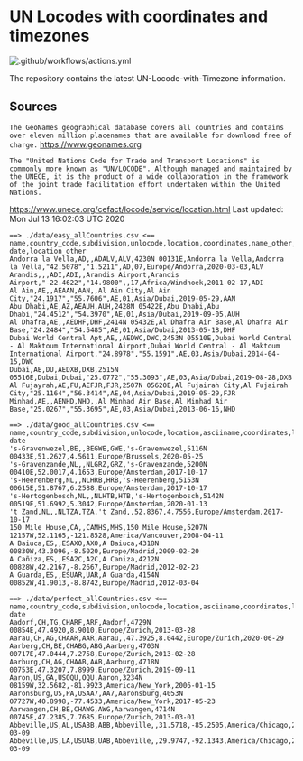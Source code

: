 # UN Locodes with coordinates and timezones 
![.github/workflows/actions.yml](https://github.com/marek5050/UN-Locode-with-Timezone/workflows/.github/workflows/actions.yml/badge.svg)

The repository contains the latest UN-Locode-with-Timezone information.


## Sources
`The GeoNames geographical database covers all countries and contains over eleven million placenames that are available for download free of charge.`
https://www.geonames.org


`The "United Nations Code for Trade and Transport Locations" is commonly more known as "UN/LOCODE". Although managed and maintained by the UNECE, it is the product of a wide collaboration in the framework of the joint trade facilitation effort undertaken within the United Nations.`

https://www.unece.org/cefact/locode/service/location.html
Last updated:  Mon Jul 13 16:02:03 UTC 2020
```
==> ./data/easy_allCountries.csv <==
name,country_code,subdivision,unlocode,location,coordinates,name_other,asciiname,latitude,longitude,country_code_other,subdivision_other,timezone,modification date,location_other
Andorra la Vella,AD,,ADALV,ALV,4230N 00131E,Andorra la Vella,Andorra la Vella,"42.5078","1.5211",AD,07,Europe/Andorra,2020-03-03,ALV
Arandis,,,ADI,ADI,,Arandis Airport,Arandis Airport,"-22.4622","14.9800",,17,Africa/Windhoek,2011-02-17,ADI
Al Ain,AE,,AEAAN,AAN,,Al Ain City,Al Ain City,"24.1917","55.7606",AE,01,Asia/Dubai,2019-05-29,AAN
Abu Dhabi,AE,AZ,AEAUH,AUH,2428N 05422E,Abu Dhabi,Abu Dhabi,"24.4512","54.3970",AE,01,Asia/Dubai,2019-09-05,AUH
Al Dhafra,AE,,AEDHF,DHF,2414N 05432E,Al Dhafra Air Base,Al Dhafra Air Base,"24.2484","54.5485",AE,01,Asia/Dubai,2013-05-18,DHF
Dubai World Central Apt,AE,,AEDWC,DWC,2453N 05510E,Dubai World Central - Al Maktoum International Airport,Dubai World Central - Al Maktoum International Airport,"24.8978","55.1591",AE,03,Asia/Dubai,2014-04-15,DWC
Dubai,AE,DU,AEDXB,DXB,2515N 05516E,Dubai,Dubai,"25.0772","55.3093",AE,03,Asia/Dubai,2019-08-28,DXB
Al Fujayrah,AE,FU,AEFJR,FJR,2507N 05620E,Al Fujairah City,Al Fujairah City,"25.1164","56.3414",AE,04,Asia/Dubai,2019-05-29,FJR
Minhad,AE,,AENHD,NHD,,Al Minhad Air Base,Al Minhad Air Base,"25.0267","55.3695",AE,03,Asia/Dubai,2013-06-16,NHD

==> ./data/good_allCountries.csv <==
name,country_code,subdivision,unlocode,location,asciiname,coordinates,latitude,longitude,timezone,modification date
's-Gravenwezel,BE,,BEGWE,GWE,'s-Gravenwezel,5116N 00433E,51.2627,4.5611,Europe/Brussels,2020-05-25
's-Gravenzande,NL,,NLGRZ,GRZ,'s-Gravenzande,5200N 00410E,52.0017,4.1653,Europe/Amsterdam,2017-10-17
's-Heerenberg,NL,,NLHRB,HRB,'s-Heerenberg,5153N 00615E,51.8767,6.2588,Europe/Amsterdam,2017-10-17
's-Hertogenbosch,NL,,NLHTB,HTB,'s-Hertogenbosch,5142N 00519E,51.6992,5.3042,Europe/Amsterdam,2020-01-13
't Zand,NL,,NLTZA,TZA,'t Zand,,52.8367,4.7556,Europe/Amsterdam,2017-10-17
150 Mile House,CA,,CAMHS,MHS,150 Mile House,5207N 12157W,52.1165,-121.8528,America/Vancouver,2008-04-11
A Baiuca,ES,,ESAXO,AXO,A Baiuca,4318N 00830W,43.3096,-8.5020,Europe/Madrid,2009-02-20
A Cañiza,ES,,ESA2C,A2C,A Caniza,4212N 00828W,42.2167,-8.2667,Europe/Madrid,2012-02-23
A Guarda,ES,,ESUAR,UAR,A Guarda,4154N 00852W,41.9013,-8.8742,Europe/Madrid,2012-03-04

==> ./data/perfect_allCountries.csv <==
name,country_code,subdivision,unlocode,location,asciiname,coordinates,latitude,longitude,timezone,modification date
Aadorf,CH,TG,CHARF,ARF,Aadorf,4729N 00854E,47.4920,8.9010,Europe/Zurich,2013-03-28
Aarau,CH,AG,CHAAR,AAR,Aarau,,47.3925,8.0442,Europe/Zurich,2020-06-29
Aarberg,CH,BE,CHABG,ABG,Aarberg,4703N 00717E,47.0444,7.2758,Europe/Zurich,2013-02-28
Aarburg,CH,AG,CHAAB,AAB,Aarburg,4718N 00753E,47.3207,7.8999,Europe/Zurich,2019-09-11
Aaron,US,GA,USOQU,OQU,Aaron,3234N 08159W,32.5682,-81.9923,America/New_York,2006-01-15
Aaronsburg,US,PA,USAA7,AA7,Aaronsburg,4053N 07727W,40.8998,-77.4533,America/New_York,2017-05-23
Aarwangen,CH,BE,CHAWG,AWG,Aarwangen,4714N 00745E,47.2385,7.7685,Europe/Zurich,2013-03-01
Abbeville,US,AL,USABB,ABB,Abbeville,,31.5718,-85.2505,America/Chicago,2017-03-09
Abbeville,US,LA,USUAB,UAB,Abbeville,,29.9747,-92.1343,America/Chicago,2017-03-09
```
